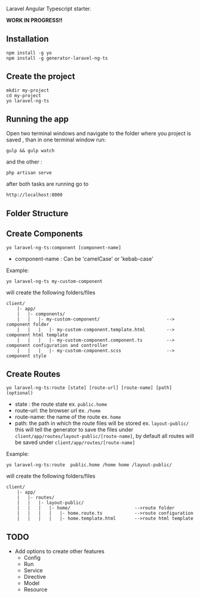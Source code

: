 Laravel Angular Typescript starter.

**WORK IN PROGRESS!!**
## Installation
``` 
npm install -g yo
npm install -g generator-laravel-ng-ts
 ```
## Create the project 
```
mkdir my-project
cd my-project
yo laravel-ng-ts
```
## Running the app
Open two terminal windows and navigate to the folder where you 
project is saved , than in one terminal window run:
```
gulp && gulp watch
```
and the other : 
```
php artisan serve
```

after both tasks are running go to 
```
http://localhost:8000
```
## Folder Structure 

## Create Components
```
yo laravel-ng-ts:component [component-name]
```
- component-name : Can be 'camelCase' or 'kebab-case'

Example:
```
yo laravel-ng-ts my-custom-component
```

will create the following folders/files
```
client/
    |- app/
    |   |- components/
    |   |   |- my-custom-component/                         --> component folder
    |   |   |   |- my-custom-component.template.html        --> component html template
    |   |   |   |- my-custom-component.component.ts         --> component configuration and controller 
    |   |   |   |- my-custom-component.scss                 --> component style
```

## Create Routes
```
yo laravel-ng-ts:route [state] [route-url] [route-name] [path](optional)
```
- state : the route state ex. ```public.home```
- route-url: the browser url  ex. ```/home```
- route-name: the name of the route ex. ```home```
- path: the path in which the route files will be stored ex. ```layout-public/``` this will 
tell the generator to save the files under ```client/app/routes/layout-public/[route-name]```, by default all routes 
will be saved under ```client/app/routes/[route-name]```

Example:

```
yo laravel-ng-ts:route  public.home /home home /layout-public/
```
will create the following folders/files

```
client/
    |- app/
    |   |- routes/
    |   |   |- layout-public/
    |   |   |   |- home/                        -->route folder
    |   |   |   |   |- home.route.ts            -->route configuration
    |   |   |   |   |- home.template.html       -->route html template
```
## TODO
- Add options to create other features
    - Config
    - Run
    - Service
    - Directive
    - Model
    - Resource
 
## 
